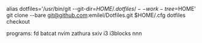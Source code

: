 alias dotfiles='/usr/bin/git --git-dir=$HOME/.dotfiles/ --work-tree=$HOME'
git clone --bare git@github.com:emilel/Dotfiles.git $HOME/.cfg
dotfiles checkout

programs:
fd batcat nvim zathura sxiv i3 i3blocks nnn
